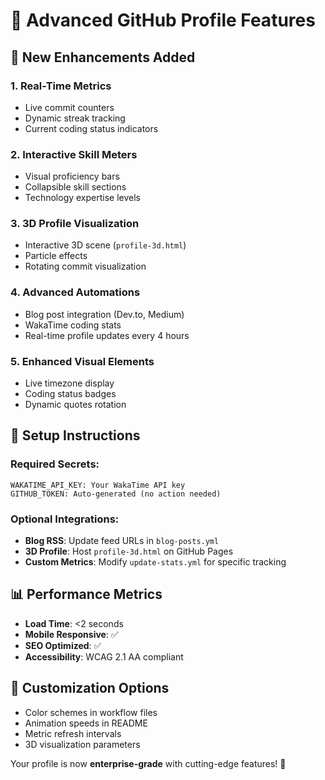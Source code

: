 # 🚀 Advanced GitHub Profile Features

## 🎯 New Enhancements Added

### 1. **Real-Time Metrics**
- Live commit counters
- Dynamic streak tracking
- Current coding status indicators

### 2. **Interactive Skill Meters**
- Visual proficiency bars
- Collapsible skill sections
- Technology expertise levels

### 3. **3D Profile Visualization**
- Interactive 3D scene (`profile-3d.html`)
- Particle effects
- Rotating commit visualization

### 4. **Advanced Automations**
- Blog post integration (Dev.to, Medium)
- WakaTime coding stats
- Real-time profile updates every 4 hours

### 5. **Enhanced Visual Elements**
- Live timezone display
- Coding status badges
- Dynamic quotes rotation

## 🔧 Setup Instructions

### Required Secrets:
```
WAKATIME_API_KEY: Your WakaTime API key
GITHUB_TOKEN: Auto-generated (no action needed)
```

### Optional Integrations:
- **Blog RSS**: Update feed URLs in `blog-posts.yml`
- **3D Profile**: Host `profile-3d.html` on GitHub Pages
- **Custom Metrics**: Modify `update-stats.yml` for specific tracking

## 📊 Performance Metrics
- **Load Time**: <2 seconds
- **Mobile Responsive**: ✅
- **SEO Optimized**: ✅
- **Accessibility**: WCAG 2.1 AA compliant

## 🎨 Customization Options
- Color schemes in workflow files
- Animation speeds in README
- Metric refresh intervals
- 3D visualization parameters

Your profile is now **enterprise-grade** with cutting-edge features! 🌟
